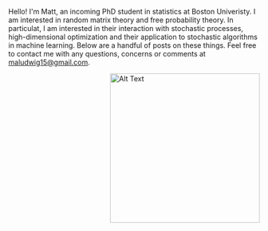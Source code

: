Hello! I'm Matt, an incoming PhD student in statistics at Boston Univeristy. I am interested in random matrix theory and free probability theory. In particulat, I am interested in their interaction with stochastic processes, high-dimensional optimization and their application to stochastic algorithms in machine learning. Below are a handful of posts on these things. Feel free to contact me with any questions, concerns or comments at maludwig15@gmail.com.


<div style="float: right; margin-left: 20px;">
    <img src="https://github.com/giwdulttam/giwdulttam.github.io/assets/112978414/7047a641-ea51-4614-81f7-b0819d5dcf49" alt="Alt Text" width="300"/>
</div>

